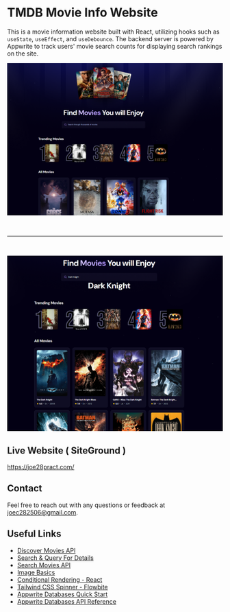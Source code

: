 # TMDB Movie Info Website

This is a movie information website built with React, utilizing hooks such as `useState`, `useEffect`, and `useDebounce`. The backend server is powered by Appwrite to track users' movie search counts for displaying search rankings on the site.

![圖片](https://github.com/JoeC282506/react-tmdb/blob/main/TMDBimg1.png)

<br>

---

<br>

![圖片](https://github.com/JoeC282506/react-tmdb/blob/main/TMDBimg2.png)

## Live Website ( SiteGround )
https://joe28pract.com/

## Contact
Feel free to reach out with any questions or feedback at [joec282506@gmail.com](mailto:joec282506@gmail.com).

## Useful Links

- [Discover Movies API](https://developer.themoviedb.org/reference/discover-movie)
- [Search & Query For Details](https://developer.themoviedb.org/docs/search-and-query-for-details)
- [Search Movies API](https://developer.themoviedb.org/reference/search-movie)
- [Image Basics](https://developer.themoviedb.org/docs/image-basics)
- [Conditional Rendering - React](https://zh-hans.legacy.reactjs.org/docs/conditional-rendering.html)
- [Tailwind CSS Spinner - Flowbite](https://flowbite.com/docs/components/spinner/#default-spinner)
- [Appwrite Databases Quick Start](https://appwrite.io/docs/products/databases/quick-start)
- [Appwrite Databases API Reference](https://appwrite.io/docs/references/cloud/client-web/databases)
